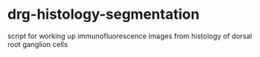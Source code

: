 # drg-histology-segmentation
script for working up immunofluorescence images from histology of dorsal root ganglion cells
